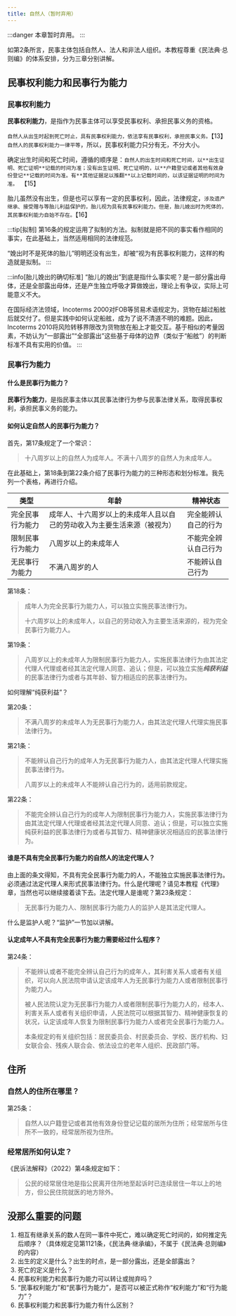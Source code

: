 ```yaml
---
title: 自然人（暂时弃用）
---
```


:::danger
本章暂时弃用。
:::

如第2条所言，民事主体包括自然人、法人和非法人组织。本教程尊重《民法典·总则编》的体系安排，分为三章分别讲解。


## 民事权利能力和民事行为能力

### 民事权利能力

**民事权利能力**，是指作为民事主体可以享受民事权利、承担民事义务的资格。

`自然人从出生时起到死亡时止，具有民事权利能力，依法享有民事权利，承担民事义务。`【13】`自然人的民事权利能力一律平等`，所以，民事权利能力只分有无，不分大小。

确定出生时间和死亡时间，遵循的顺序是：`自然人的出生时间和死亡时间，以**出生证明、死亡证明**记载的时间为准；没有出生证明、死亡证明的，以**户籍登记或者其他有效身份登记**记载的时间为准。有**其他证据足以推翻**以上记载时间的，以该证据证明的时间为准。 `【15】

胎儿虽然没有出生，但是也可以享有一定的民事权利，因此，法律规定，`涉及遗产继承、接受赠与等胎儿利益保护的，胎儿视为具有民事权利能力。但是，胎儿娩出时为死体的，其民事权利能力自始不存在。`【16】

:::tip[拟制]
第16条的规定运用了拟制的方法。拟制就是把不同的事实看作相同的事实，在此基础上，当然适用相同的法律规范。

“娩出时不是死体的胎儿”明明还没有出生，却被“视为有民事权利能力，这样的构造就是拟制。
:::

:::info[胎儿娩出的确切标准]
“胎儿的娩出”到底是指什么事实呢？是一部分露出母体，还是全部露出母体，还是产生独立呼吸才算做娩出，理论上有争议，实际上可能意义不大。

在国际经济法领域，Incoterms 2000对FOB等贸易术语规定为，货物在越过船舷后就交付了。但是实践中如何认定船舷，成为了说不清道不明的难题。因此，Incoterms 2010将风险转移界限改为货物放在船上才能交互。基于相似的考量因素，不妨认为“一部露出”“全部露出”这些基于母体的边界（类似于“船舷”）的判断标准不具有实用的价值。
:::

<!-- 2025/10/27更新，修改为新的方法 -->

### 民事行为能力

#### 什么是民事行为能力？

**民事行为能力**，是指民事主体以其民事法律行为参与民事法律关系，取得民事权利，承担民事义务的能力。

#### 如何认定自然人的民事行为能力？

首先，第17条规定了一个常识：

> 十八周岁以上的自然人为成年人。不满十八周岁的自然人为未成年人。 

在此基础上，第18条到第22条介绍了民事行为能力的三种形态和划分标准。我先列一个表格，再进行介绍。

|类型|年龄|精神状态|
|----|--|-------|
|完全民事行为能力|成年人、十六周岁以上的未成年人且以自己的劳动收入为主要生活来源（被视为）|完全能辨认自己的行为|
|限制民事行为能力|八周岁以上的未成年人|不能完全辨认自己行为|
|无民事行为能力|不满八周岁的人|不能辨认自己行为|

第18条：

> 成年人为完全民事行为能力人，可以独立实施民事法律行为。
>
> 十六周岁以上的未成年人，以自己的劳动收入为主要生活来源的，视为完全民事行为能力人。

第19条：

> 八周岁以上的未成年人为限制民事行为能力人，实施民事法律行为由其法定代理人代理或者经其法定代理人同意、追认；但是，可以独立实施***纯获利益***的民事法律行为或者与其年龄、智力相适应的民事法律行为。

如何理解“纯获利益”？

第20条：

> 不满八周岁的未成年人为无民事行为能力人，由其法定代理人代理实施民事法律行为。

第21条：

> 不能辨认自己行为的成年人为无民事行为能力人，由其法定代理人代理实施民事法律行为。
>
> 八周岁以上的未成年人不能辨认自己行为的，适用前款规定。 

第22条：

> 不能完全辨认自己行为的成年人为限制民事行为能力人，实施民事法律行为由其法定代理人代理或者经其法定代理人同意、追认；但是，可以独立实施纯获利益的民事法律行为或者与其智力、精神健康状况相适应的民事法律行为。 

#### 谁是不具有完全民事行为能力的自然人的法定代理人？

由上面的条文得知，不具有完全民事行为能力的人，不能独立实施民事法律行为。必须通过法定代理人来形式民事法律行为。什么是代理呢？请见本教程《代理》章，当然也可以继续接着读下去。法定代理人是谁呢？第23条规定：

> 无民事行为能力人、限制民事行为能力人的监护人是其法定代理人。 

什么是监护人呢？“监护”一节加以讲解。

#### 认定成年人不具有完全民事行为能力需要经过什么程序？

第24条：

> 不能辨认或者不能完全辨认自己行为的成年人，其利害关系人或者有关组织，可以向人民法院申请认定该成年人为无民事行为能力人或者限制民事行为能力人。
> 
> 被人民法院认定为无民事行为能力人或者限制民事行为能力人的，经本人、利害关系人或者有关组织申请，人民法院可以根据其智力、精神健康恢复的状况，认定该成年人恢复为限制民事行为能力人或者完全民事行为能力人。
>
> 本条规定的有关组织包括：居民委员会、村民委员会、学校、医疗机构、妇女联合会、残疾人联合会、依法设立的老年人组织、民政部门等。 

## 住所

### 自然人的住所在哪里？

第25条：

> 自然人以户籍登记或者其他有效身份登记记载的居所为住所；经常居所与住所不一致的，经常居所视为住所。 

### 经常居所如何认定？

《民诉法解释》（2022）第4条规定如下：

> 公民的经常居住地是指公民离开住所地至起诉时已连续居住一年以上的地方，但公民住院就医的地方除外。

## 没那么重要的问题

1. 相互有继承关系的数人在同一事件中死亡，难以确定死亡时间的，如何推定先后顺序？（具体规定见第1121条，《民法典·继承编》，不属于《民法典·总则编》的内容）
1. 出生的定义是什么？出生的时点，是一部分露出，还是全部露出？
2. 死亡的定义是什么？
2. 民事权利能力和民事行为能力可以转让或抛弃吗？
3. “民事权利能力”和“民事行为能力”，是否可以被正式称作“权利能力”和“行为能力”？
4. 民事权利能力和民事行为能力有什么区别？